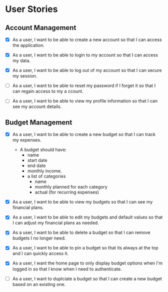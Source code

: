 # User Stories

## Account Management
- [x] As a user, I want to be able to create a new account so that I can access the application. 

- [x] As a user, I want to be able to login to my account so that I can access my data.

- [x] As a user, I want to be able to log out of my account so that I can secure my session.

- [ ] As a user, I want to be able to reset my password if I forget it so that I can regain access to my a ccount.  

- [ ] As a user, I want to be able to view my profile information so that I can see my account details.

## Budget Management
- [x] As a user, I want to be able to create a new budget so that I can track my expenses.
    - A budget should have:
        - name
        - start date
        - end date
        - monthly income.
        - a list of categories
            - name
            - monthly planned for each category
            - actual (for recurring expenses)

- [x] As a user, I want to be able to view my budgets so that I can see my financial plans.

- [x] As a user, I want to be able to edit my budgets and default values so that I can adjust my financial plans as needed.

- [x] As a user, I want to be able to delete a budget so that I can remove budgets I no longer need.

- [x] As a user, I want to be able to pin a budget so that its always at the top and I can quickly access it.

- [x] As a user, I want the home page to only display budget options when I'm logged in so that I know when I need to authenticate.

- [ ] As a user, I want to duplciate a budget so that I can create a new budget based on an existing one.